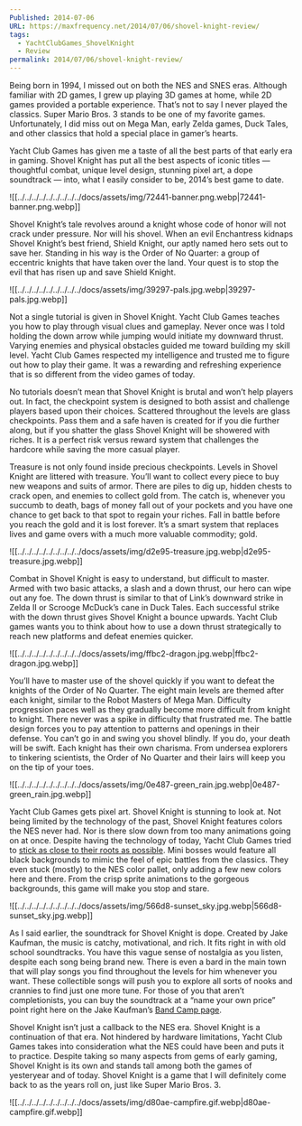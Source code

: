 ```yaml
---
Published: 2014-07-06
URL: https://maxfrequency.net/2014/07/06/shovel-knight-review/
tags:
  - YachtClubGames_ShovelKnight
  - Review
permalink: 2014/07/06/shovel-knight-review/
---
```

Being born in 1994, I missed out on both the NES and SNES eras. Although familiar with 2D games, I grew up playing 3D games at home, while 2D games provided a portable experience. That’s not to say I never played the classics. Super Mario Bros. 3 stands to be one of my favorite games. Unfortunately, I did miss out on Mega Man, early Zelda games, Duck Tales, and other classics that hold a special place in gamer’s hearts.

Yacht Club Games has given me a taste of all the best parts of that early era in gaming. Shovel Knight has put all the best aspects of iconic titles — thoughtful combat, unique level design, stunning pixel art, a dope soundtrack — into, what I easily consider to be, 2014’s best game to date.

![[../../../../../../../../../docs/assets/img/72441-banner.png.webp|72441-banner.png.webp]]

Shovel Knight’s tale revolves around a knight whose code of honor will not crack under pressure. Nor will his shovel. When an evil Enchantress kidnaps Shovel Knight’s best friend, Shield Knight, our aptly named hero sets out to save her. Standing in his way is the Order of No Quarter: a group of eccentric knights that have taken over the land.   Your quest is to stop the evil that has risen up and save Shield Knight.

![[../../../../../../../../../docs/assets/img/39297-pals.jpg.webp|39297-pals.jpg.webp]]

Not a single tutorial is given in Shovel Knight. Yacht Club Games teaches you how to play through visual clues and gameplay. Never once was I told holding the down arrow while jumping would initiate my downward thrust. Varying enemies and physical obstacles guided me toward building my skill level. Yacht Club Games respected my intelligence and trusted me to figure out how to play their game. It was a rewarding and refreshing experience that is so different from the video games of today.

No tutorials doesn’t mean that Shovel Knight is brutal and won’t help players out. In fact, the checkpoint system is designed to both assist and challenge players based upon their choices. Scattered throughout the levels are glass checkpoints. Pass them and a safe haven is created for if you die further along, but if you shatter the glass Shovel Knight will be showered with riches. It is a perfect risk versus reward system that challenges the hardcore while saving the more casual player.

Treasure is not only found inside precious checkpoints. Levels in Shovel Knight are littered with treasure. You’ll want to collect every piece to buy new weapons and suits of armor. There are piles to dig up, hidden chests to crack open, and enemies to collect gold from. The catch is, whenever you succumb to death, bags of money fall out of your pockets and you have one chance to get back to that spot to regain your riches. Fall in battle before you reach the gold and it is lost forever. It’s a smart system that replaces lives and game overs with a much more valuable commodity; gold.

![[../../../../../../../../../docs/assets/img/d2e95-treasure.jpg.webp|d2e95-treasure.jpg.webp]]

Combat in Shovel Knight is easy to understand, but difficult to master. Armed with two basic attacks, a slash and a down thrust, our hero can wipe out any foe. The down thrust is similar to that of Link’s downward strike in Zelda II or Scrooge McDuck’s cane in Duck Tales. Each successful strike with the down thrust gives Shovel Knight a bounce upwards.  Yacht Club games wants you to think about how to use a down thrust strategically to reach new platforms and defeat enemies quicker.

![[../../../../../../../../../docs/assets/img/ffbc2-dragon.jpg.webp|ffbc2-dragon.jpg.webp]]

You’ll have to master use of the shovel quickly if you want to defeat the knights of the Order of No Quarter. The eight main levels are themed after each knight, similar to the Robot Masters of Mega Man. Difficulty progression paces well as they gradually become more difficult from knight to knight. There never was a spike in difficulty that frustrated me. The battle design forces you to pay attention to patterns and openings in their defense. You can’t go in and swing you shovel blindly. If you do, your death will be swift. Each knight has their own charisma. From undersea explorers to tinkering scientists, the Order of No Quarter and their lairs will keep you on the tip of your toes.

![[../../../../../../../../../docs/assets/img/0e487-green_rain.jpg.webp|0e487-green_rain.jpg.webp]]

Yacht Club Games gets pixel art. Shovel Knight is stunning to look at. Not being limited by the technology of the past, Shovel Knight features colors the NES never had. Nor is there slow down from too many animations going on at once. Despite having the technology of today, Yacht Club Games tried to [stick as close to their roots as possible](http://www.gamasutra.com/blogs/DavidDAngelo/20140625/219383/Breaking_the_NES_for_Shovel_Knight.php). Mini bosses would feature all black backgrounds to mimic the feel of epic battles from the classics. They even stuck (mostly) to the NES color pallet, only adding a few new colors here and there. From the crisp sprite animations to the gorgeous backgrounds, this game will make you stop and stare.

![[../../../../../../../../../docs/assets/img/566d8-sunset_sky.jpg.webp|566d8-sunset_sky.jpg.webp]]

As I said earlier, the soundtrack for Shovel Knight is dope. Created by Jake Kaufman, the music is catchy, motivational, and rich. It fits right in with old school soundtracks. You have this vague sense of nostalgia as you listen, despite each song being brand new. There is even a bard in the main town that will play songs you find throughout the levels for him whenever you want. These collectible songs will push you to explore all sorts of nooks and crannies to find just one more tune. For those of you that aren’t completionists, you can buy the soundtrack at a “name your own price” point right here on the Jake Kaufman’s [Band Camp page](http://virt.bandcamp.com/album/shovel-knight-original-soundtrack).

Shovel Knight isn’t just a callback to the NES era. Shovel Knight is a continuation of that era. Not hindered by hardware limitations, Yacht Club Games takes into consideration what the NES could have been and puts it to practice. Despite taking so many aspects from gems of early gaming, Shovel Knight is its own and stands tall among both the games of yesteryear and of today. Shovel Knight is a game that I will definitely come back to as the years roll on, just like Super Mario Bros. 3.

![[../../../../../../../../../docs/assets/img/d80ae-campfire.gif.webp|d80ae-campfire.gif.webp]]